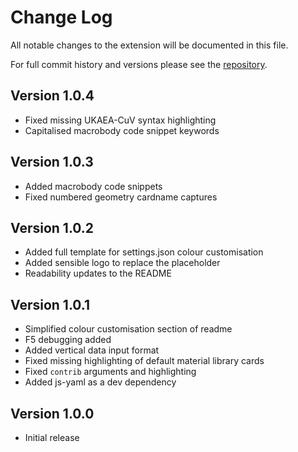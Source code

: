 # Change Log

All notable changes to the extension will be documented in this file.

For full commit history and versions please see the [repository](https://github.com/repositony/vscode_mcnp).

## Version 1.0.4

- Fixed missing UKAEA-CuV syntax highlighting
- Capitalised macrobody code snippet keywords

## Version 1.0.3

- Added macrobody code snippets
- Fixed numbered geometry cardname captures

## Version 1.0.2

- Added full template for settings.json colour customisation
- Added sensible logo to replace the placeholder
- Readability updates to the README

## Version 1.0.1

- Simplified colour customisation section of readme
- F5 debugging added
- Added vertical data input format
- Fixed missing highlighting of default material library cards
- Fixed `contrib` arguments and highlighting
- Added js-yaml as a dev dependency

## Version 1.0.0

- Initial release

